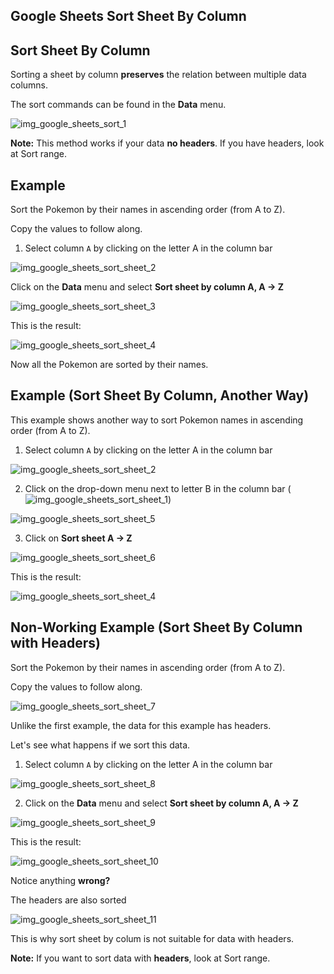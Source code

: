 Google Sheets Sort Sheet By Column
---


Sort Sheet By Column
---
Sorting a sheet by column **preserves** the relation between multiple data columns.

The sort commands can be found in the **Data** menu.

![img_google_sheets_sort_1](https://user-images.githubusercontent.com/47166768/192085597-b72dbaad-9364-4a00-8f4a-702affa0276c.png)


**Note:** This method works if your data **no headers**. If you have headers, look at Sort range.



Example
---
Sort the Pokemon by their names in ascending order (from A to Z).

Copy the values to follow along.


1. Select column `A` by clicking on the letter A in the column bar

![img_google_sheets_sort_sheet_2](https://user-images.githubusercontent.com/47166768/192085656-9cff3f70-82c4-44c9-ae30-4c5b7da9fe6c.png)

Click on the **Data** menu and select **Sort sheet by column A, A → Z**

![img_google_sheets_sort_sheet_3](https://user-images.githubusercontent.com/47166768/192085689-dadfbae3-9fad-431e-b0f4-7506a97e5e15.png)


This is the result:

![img_google_sheets_sort_sheet_4](https://user-images.githubusercontent.com/47166768/192085739-767375b6-ee4e-4a06-8a40-5be771f89f93.png)

Now all the Pokemon are sorted by their names.




Example (Sort Sheet By Column, Another Way)
---
This example shows another way to sort Pokemon names in ascending order (from A to Z).



1. Select column `A` by clicking on the letter A in the column bar

![img_google_sheets_sort_sheet_2](https://user-images.githubusercontent.com/47166768/192085797-b3b904db-956f-4de6-91a3-5425ff2704ac.png)


2. Click on the drop-down menu next to letter B in the column bar (![img_google_sheets_sort_sheet_1](https://user-images.githubusercontent.com/47166768/192085813-459e0239-9e78-4b4a-9117-6bb499e418bb.png))

![img_google_sheets_sort_sheet_5](https://user-images.githubusercontent.com/47166768/192085849-8a58097c-6116-48af-af6c-6fc55e9af0ec.png)


3. Click on **Sort sheet A → Z**

![img_google_sheets_sort_sheet_6](https://user-images.githubusercontent.com/47166768/192085887-000d5e93-bc0c-4ed9-859b-28c7fb0a32c9.png)

This is the result:

![img_google_sheets_sort_sheet_4](https://user-images.githubusercontent.com/47166768/192085898-32be0d56-790e-4ca3-9218-decb52c30659.png)




Non-Working Example (Sort Sheet By Column with Headers)
---
Sort the Pokemon by their names in ascending order (from A to Z).

Copy the values to follow along.

![img_google_sheets_sort_sheet_7](https://user-images.githubusercontent.com/47166768/192086030-7d3f6613-78df-4a34-909f-e5d9880babf0.png)


Unlike the first example, the data for this example has headers.


Let's see what happens if we sort this data.

1. Select column `A` by clicking on the letter A in the column bar

![img_google_sheets_sort_sheet_8](https://user-images.githubusercontent.com/47166768/192086050-199f9649-3b93-46aa-a944-6041e20293d3.png)

 2. Click on the **Data** menu and select **Sort sheet by column A, A → Z**

![img_google_sheets_sort_sheet_9](https://user-images.githubusercontent.com/47166768/192086171-8192bca6-c825-49b8-aac3-4cfd5a5a8633.png)

This is the result:

![img_google_sheets_sort_sheet_10](https://user-images.githubusercontent.com/47166768/192086180-193474fb-130f-42ee-8c45-0cca75ff1f32.png)


Notice anything **wrong?**

The headers are also sorted

![img_google_sheets_sort_sheet_11](https://user-images.githubusercontent.com/47166768/192086198-07094a63-06f8-4d6e-996c-0394d27cc06b.png)


This is why sort sheet by colum is not suitable for data with headers.

**Note:** If you want to sort data with **headers**, look at Sort range.

